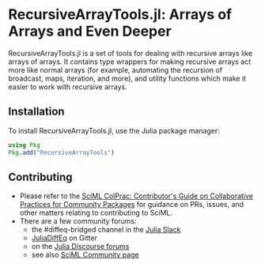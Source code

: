 # RecursiveArrayTools.jl: Arrays of Arrays and Even Deeper

RecursiveArrayTools.jl is a set of tools for dealing with recursive arrays like
arrays of arrays. It contains type wrappers for making recursive arrays act more
like normal arrays (for example, automating the recursion of broadcast, maps,
iteration, and more), and utility functions which make it easier to work with
recursive arrays.

## Installation

To install RecursiveArrayTools.jl, use the Julia package manager:

```julia
using Pkg
Pkg.add("RecursiveArrayTools")
```

## Contributing

- Please refer to the
  [SciML ColPrac: Contributor's Guide on Collaborative Practices for Community Packages](https://github.com/SciML/ColPrac/blob/master/README.md)
  for guidance on PRs, issues, and other matters relating to contributing to SciML.
- There are a few community forums:
    - the #diffeq-bridged channel in the [Julia Slack](https://julialang.org/slack/)
    - [JuliaDiffEq](https://gitter.im/JuliaDiffEq/Lobby) on Gitter
    - on the [Julia Discourse forums](https://discourse.julialang.org)
    - see also [SciML Community page](https://sciml.ai/community/)
